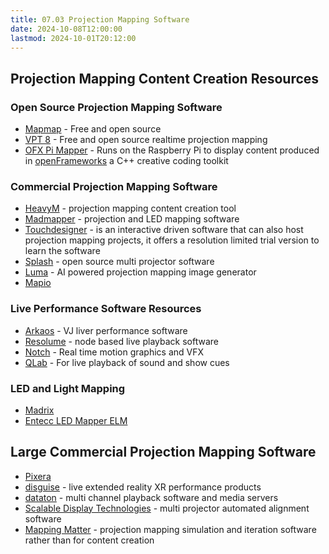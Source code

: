 ```yaml
---
title: 07.03 Projection Mapping Software
date: 2024-10-08T12:00:00
lastmod: 2024-10-01T20:12:00
---
```


## Projection Mapping Content Creation Resources

### Open Source Projection Mapping Software

- [Mapmap](https://mapmapteam.github.io/) - Free and open source
- [VPT 8](https://hcgilje.wordpress.com/vpt/) - Free and open source realtime projection mapping
- [OFX Pi Mapper](https://ofxpimapper.com/) - Runs on the Raspberry Pi to display content produced in [openFrameworks](https://openframeworks.cc/) a C++ creative coding toolkit

### Commercial Projection Mapping Software

- [HeavyM](https://www.heavym.net/) - projection mapping content creation tool
- [Madmapper](https://madmapper.com/) - projection and LED mapping software
- [Touchdesigner](https://derivative.ca/) - is an interactive driven software that can also host projection mapping projects, it offers a resolution limited trial version to learn the software
- [Splash](https://projection-mapping.org/splash/) - open source multi projector software
- [Luma](https://www.lumabox.com/lumamap/) - AI powered projection mapping image generator
- [Mapio](https://visution.com/)

### Live Performance Software Resources

- [Arkaos](https://vj.arkaos.com/grandvj/about) - VJ liver performance software
- [Resolume](https://resolume.com/) - node based live playback software
- [Notch](https://www.notch.one/) - Real time motion graphics and VFX
- [QLab](https://qlab.app/overview/) - For live playback of sound and show cues

### LED and Light Mapping

- [Madrix](https://www.madrix.com/)
- [Entecc LED Mapper ELM](https://www.enttec.com/product/dmx-lighting-control-software/pixel-mapping-software/)

## Large Commercial Projection Mapping Software

- [Pixera](https://pixera.one/en/software/overview)
- [disguise](https://www.disguise.one/en/) - live extended reality XR performance products
- [dataton](https://www.dataton.com/) - multi channel playback software and media servers
- [Scalable Display Technologies](https://www.scalabledisplay.com/) - multi projector automated alignment software
- [Mapping Matter](https://www.mappingmatter.com/) - projection mapping simulation and iteration software rather than for content creation
